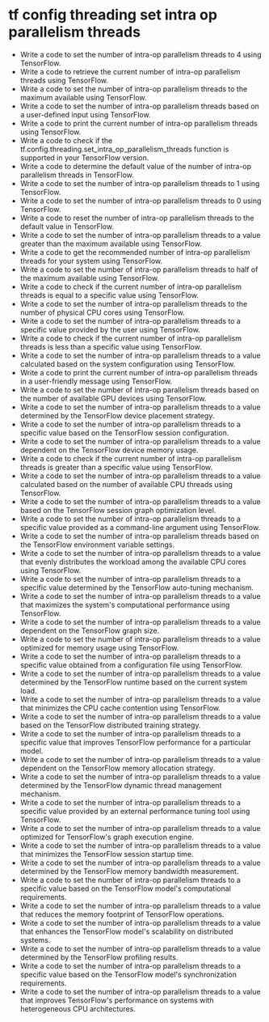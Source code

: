 # tf config threading set intra op parallelism threads

- Write a code to set the number of intra-op parallelism threads to 4 using TensorFlow.
- Write a code to retrieve the current number of intra-op parallelism threads using TensorFlow.
- Write a code to set the number of intra-op parallelism threads to the maximum available using TensorFlow.
- Write a code to set the number of intra-op parallelism threads based on a user-defined input using TensorFlow.
- Write a code to print the current number of intra-op parallelism threads using TensorFlow.
- Write a code to check if the tf.config.threading.set_intra_op_parallelism_threads function is supported in your TensorFlow version.
- Write a code to determine the default value of the number of intra-op parallelism threads in TensorFlow.
- Write a code to set the number of intra-op parallelism threads to 1 using TensorFlow.
- Write a code to set the number of intra-op parallelism threads to 0 using TensorFlow.
- Write a code to reset the number of intra-op parallelism threads to the default value in TensorFlow.
- Write a code to set the number of intra-op parallelism threads to a value greater than the maximum available using TensorFlow.
- Write a code to get the recommended number of intra-op parallelism threads for your system using TensorFlow.
- Write a code to set the number of intra-op parallelism threads to half of the maximum available using TensorFlow.
- Write a code to check if the current number of intra-op parallelism threads is equal to a specific value using TensorFlow.
- Write a code to set the number of intra-op parallelism threads to the number of physical CPU cores using TensorFlow.
- Write a code to set the number of intra-op parallelism threads to a specific value provided by the user using TensorFlow.
- Write a code to check if the current number of intra-op parallelism threads is less than a specific value using TensorFlow.
- Write a code to set the number of intra-op parallelism threads to a value calculated based on the system configuration using TensorFlow.
- Write a code to print the current number of intra-op parallelism threads in a user-friendly message using TensorFlow.
- Write a code to set the number of intra-op parallelism threads based on the number of available GPU devices using TensorFlow.
- Write a code to set the number of intra-op parallelism threads to a value determined by the TensorFlow device placement strategy.
- Write a code to set the number of intra-op parallelism threads to a specific value based on the TensorFlow session configuration.
- Write a code to set the number of intra-op parallelism threads to a value dependent on the TensorFlow device memory usage.
- Write a code to check if the current number of intra-op parallelism threads is greater than a specific value using TensorFlow.
- Write a code to set the number of intra-op parallelism threads to a value calculated based on the number of available CPU threads using TensorFlow.
- Write a code to set the number of intra-op parallelism threads to a value based on the TensorFlow session graph optimization level.
- Write a code to set the number of intra-op parallelism threads to a specific value provided as a command-line argument using TensorFlow.
- Write a code to set the number of intra-op parallelism threads based on the TensorFlow environment variable settings.
- Write a code to set the number of intra-op parallelism threads to a value that evenly distributes the workload among the available CPU cores using TensorFlow.
- Write a code to set the number of intra-op parallelism threads to a specific value determined by the TensorFlow auto-tuning mechanism.
- Write a code to set the number of intra-op parallelism threads to a value that maximizes the system's computational performance using TensorFlow.
- Write a code to set the number of intra-op parallelism threads to a value dependent on the TensorFlow graph size.
- Write a code to set the number of intra-op parallelism threads to a value optimized for memory usage using TensorFlow.
- Write a code to set the number of intra-op parallelism threads to a specific value obtained from a configuration file using TensorFlow.
- Write a code to set the number of intra-op parallelism threads to a value determined by the TensorFlow runtime based on the current system load.
- Write a code to set the number of intra-op parallelism threads to a value that minimizes the CPU cache contention using TensorFlow.
- Write a code to set the number of intra-op parallelism threads to a value based on the TensorFlow distributed training strategy.
- Write a code to set the number of intra-op parallelism threads to a specific value that improves TensorFlow performance for a particular model.
- Write a code to set the number of intra-op parallelism threads to a value dependent on the TensorFlow memory allocation strategy.
- Write a code to set the number of intra-op parallelism threads to a value determined by the TensorFlow dynamic thread management mechanism.
- Write a code to set the number of intra-op parallelism threads to a specific value provided by an external performance tuning tool using TensorFlow.
- Write a code to set the number of intra-op parallelism threads to a value optimized for TensorFlow's graph execution engine.
- Write a code to set the number of intra-op parallelism threads to a value that minimizes the TensorFlow session startup time.
- Write a code to set the number of intra-op parallelism threads to a value determined by the TensorFlow memory bandwidth measurement.
- Write a code to set the number of intra-op parallelism threads to a specific value based on the TensorFlow model's computational requirements.
- Write a code to set the number of intra-op parallelism threads to a value that reduces the memory footprint of TensorFlow operations.
- Write a code to set the number of intra-op parallelism threads to a value that enhances the TensorFlow model's scalability on distributed systems.
- Write a code to set the number of intra-op parallelism threads to a value determined by the TensorFlow profiling results.
- Write a code to set the number of intra-op parallelism threads to a specific value based on the TensorFlow model's synchronization requirements.
- Write a code to set the number of intra-op parallelism threads to a value that improves TensorFlow's performance on systems with heterogeneous CPU architectures.